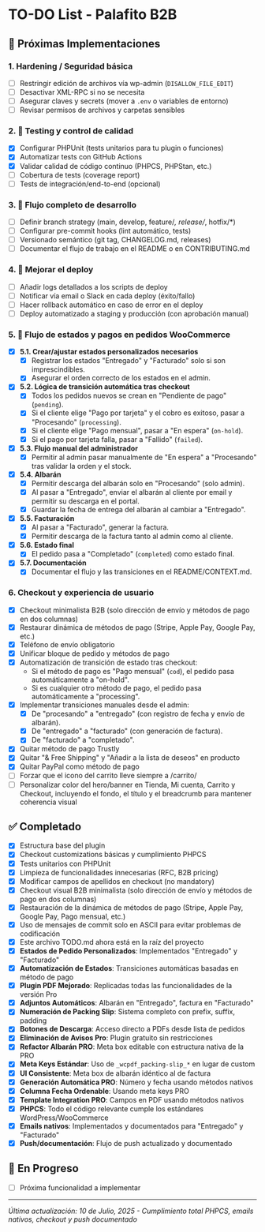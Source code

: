 # TO-DO List - Palafito B2B

## 🚀 Próximas Implementaciones

### 1. Hardening / Seguridad básica
- [ ] Restringir edición de archivos vía wp-admin (`DISALLOW_FILE_EDIT`)
- [ ] Desactivar XML-RPC si no se necesita
- [ ] Asegurar claves y secrets (mover a `.env` o variables de entorno)
- [ ] Revisar permisos de archivos y carpetas sensibles

### 2. 🧪 Testing y control de calidad
- [x] Configurar PHPUnit (tests unitarios para tu plugin o funciones)
- [x] Automatizar tests con GitHub Actions
- [x] Validar calidad de código continuo (PHPCS, PHPStan, etc.)
- [ ] Cobertura de tests (coverage report)
- [ ] Tests de integración/end-to-end (opcional)

### 3. 🔁 Flujo completo de desarrollo
- [ ] Definir branch strategy (main, develop, feature/*, release/*, hotfix/*)
- [ ] Configurar pre-commit hooks (lint automático, tests)
- [ ] Versionado semántico (git tag, CHANGELOG.md, releases)
- [ ] Documentar el flujo de trabajo en el README o en CONTRIBUTING.md

### 4. 🤖 Mejorar el deploy
- [ ] Añadir logs detallados a los scripts de deploy
- [ ] Notificar vía email o Slack en cada deploy (éxito/fallo)
- [ ] Hacer rollback automático en caso de error en el deploy
- [ ] Deploy automatizado a staging y producción (con aprobación manual)

### 5. 🚦 Flujo de estados y pagos en pedidos WooCommerce
- [x] **5.1. Crear/ajustar estados personalizados necesarios**
  - [x] Registrar los estados "Entregado" y "Facturado" solo si son imprescindibles.
  - [x] Asegurar el orden correcto de los estados en el admin.
- [x] **5.2. Lógica de transición automática tras checkout**
  - [x] Todos los pedidos nuevos se crean en "Pendiente de pago" (`pending`).
  - [x] Si el cliente elige "Pago por tarjeta" y el cobro es exitoso, pasar a "Procesando" (`processing`).
  - [x] Si el cliente elige "Pago mensual", pasar a "En espera" (`on-hold`).
  - [x] Si el pago por tarjeta falla, pasar a "Fallido" (`failed`).
- [x] **5.3. Flujo manual del administrador**
  - [x] Permitir al admin pasar manualmente de "En espera" a "Procesando" tras validar la orden y el stock.
- [x] **5.4. Albarán**
  - [x] Permitir descarga del albarán solo en "Procesando" (solo admin).
  - [x] Al pasar a "Entregado", enviar el albarán al cliente por email y permitir su descarga en el portal.
  - [x] Guardar la fecha de entrega del albarán al cambiar a "Entregado".
- [x] **5.5. Facturación**
  - [x] Al pasar a "Facturado", generar la factura.
  - [x] Permitir descarga de la factura tanto al admin como al cliente.
- [x] **5.6. Estado final**
  - [x] El pedido pasa a "Completado" (`completed`) como estado final.
- [x] **5.7. Documentación**
  - [x] Documentar el flujo y las transiciones en el README/CONTEXT.md.

### 6. Checkout y experiencia de usuario
- [x] Checkout minimalista B2B (solo dirección de envío y métodos de pago en dos columnas)
- [x] Restaurar dinámica de métodos de pago (Stripe, Apple Pay, Google Pay, etc.)
- [x] Teléfono de envío obligatorio
- [x] Unificar bloque de pedido y métodos de pago
- [x] Automatización de transición de estado tras checkout:
    - Si el método de pago es "Pago mensual" (`cod`), el pedido pasa automáticamente a "on-hold".
    - Si es cualquier otro método de pago, el pedido pasa automáticamente a "processing".
- [x] Implementar transiciones manuales desde el admin:
    - [x] De "procesando" a "entregado" (con registro de fecha y envío de albarán).
    - [x] De "entregado" a "facturado" (con generación de factura).
    - [x] De "facturado" a "completado".
- [x] Quitar método de pago Trustly
- [x] Quitar "& Free Shipping" y "Añadir a la lista de deseos" en producto
- [x] Quitar PayPal como método de pago
- [ ] Forzar que el icono del carrito lleve siempre a /carrito/
- [ ] Personalizar color del hero/banner en Tienda, Mi cuenta, Carrito y Checkout, incluyendo el fondo, el título y el breadcrumb para mantener coherencia visual

## ✅ Completado
- [x] Estructura base del plugin
- [x] Checkout customizations básicas y cumplimiento PHPCS
- [x] Tests unitarios con PHPUnit
- [x] Limpieza de funcionalidades innecesarias (RFC, B2B pricing)
- [x] Modificar campos de apellidos en checkout (no mandatory)
- [x] Checkout visual B2B minimalista (solo dirección de envío y métodos de pago en dos columnas)
- [x] Restauración de la dinámica de métodos de pago (Stripe, Apple Pay, Google Pay, Pago mensual, etc.)
- [x] Uso de mensajes de commit solo en ASCII para evitar problemas de codificación
- [x] Este archivo TODO.md ahora está en la raíz del proyecto
- [x] **Estados de Pedido Personalizados**: Implementados "Entregado" y "Facturado"
- [x] **Automatización de Estados**: Transiciones automáticas basadas en método de pago
- [x] **Plugin PDF Mejorado**: Replicadas todas las funcionalidades de la versión Pro
- [x] **Adjuntos Automáticos**: Albarán en "Entregado", factura en "Facturado"
- [x] **Numeración de Packing Slip**: Sistema completo con prefix, suffix, padding
- [x] **Botones de Descarga**: Acceso directo a PDFs desde lista de pedidos
- [x] **Eliminación de Avisos Pro**: Plugin gratuito sin restricciones
- [x] **Refactor Albarán PRO**: Meta box editable con estructura nativa de la PRO
- [x] **Meta Keys Estándar**: Uso de `_wcpdf_packing-slip_*` en lugar de custom
- [x] **UI Consistente**: Meta box de albarán idéntico al de factura
- [x] **Generación Automática PRO**: Número y fecha usando métodos nativos
- [x] **Columna Fecha Ordenable**: Usando meta keys PRO
- [x] **Template Integration PRO**: Campos en PDF usando métodos nativos
- [x] **PHPCS**: Todo el código relevante cumple los estándares WordPress/WooCommerce
- [x] **Emails nativos**: Implementados y documentados para "Entregado" y "Facturado"
- [x] **Push/documentación**: Flujo de push actualizado y documentado

## 🔄 En Progreso
- [ ] Próxima funcionalidad a implementar

---
*Última actualización: 10 de Julio, 2025 - Cumplimiento total PHPCS, emails nativos, checkout y push documentado* 
